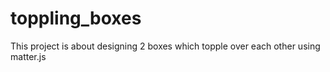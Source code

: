 # toppling_boxes
This project is about designing 2 boxes which topple over each other using matter.js
